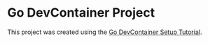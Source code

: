 # Go DevContainer Project

This project was created using the [Go DevContainer Setup Tutorial](https://svenreyes.github.io/comp423-course-notes/tutorials/go-setup/).